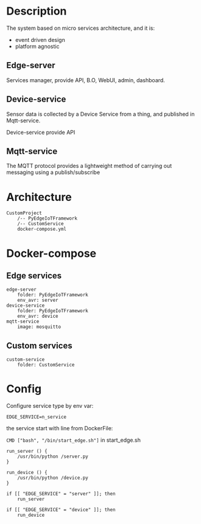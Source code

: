 # Description
The system based on micro services architecture, and it is:
- event driven design
- platform agnostic

## Edge-server
Services manager, provide API, B.O, WebUI, admin, dashboard.

## Device-service
Sensor data is collected by a Device Service from a thing, and published in Mqtt-service.

Device-service provide API

## Mqtt-service
The MQTT protocol provides a lightweight method of carrying out messaging using a publish/subscribe

# Architecture

```
CustomProject
    /-- PyEdgeIoTFramework
    /-- CustomService
    docker-compose.yml
```

# Docker-compose

## Edge services

```
edge-server
    folder: PyEdgeIoTFramework
    env_avr: server
device-service
    folder: PyEdgeIoTFramework
    env_avr: device
mqtt-service
    image: mosquitto
```

## Custom services

```
custom-service
    folder: CustomService

```

# Config

Configure service type by env var:

`EDGE_SERVICE=n_service`

the service start with line from DockerFile:

`CMD ["bash", "/bin/start_edge.sh"]`
in start_edge.sh
```
run_server () {
    /usr/bin/python /server.py
}

run_device () {
    /usr/bin/python /device.py
}

if [[ "EDGE_SERVICE" = "server" ]]; then
    run_server
    
if [[ "EDGE_SERVICE" = "device" ]]; then
    run_device
    
```